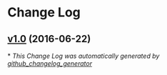 # Change Log

## [v1.0](https://github.com/atomic111/chef-apache-hardening/tree/v1.0) (2016-06-22)


\* *This Change Log was automatically generated by [github_changelog_generator](https://github.com/skywinder/Github-Changelog-Generator)*